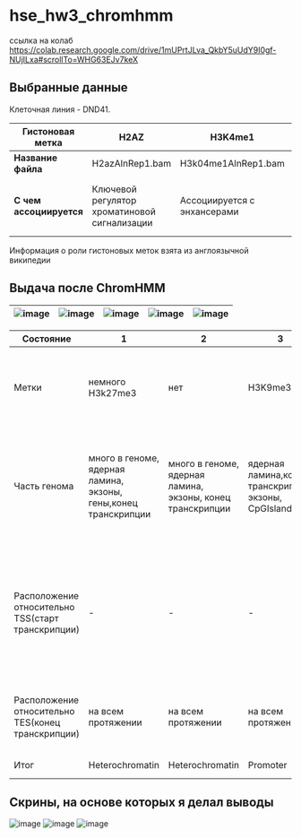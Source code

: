 # hse_hw3_chromhmm

ссылка на колаб https://colab.research.google.com/drive/1mUPrtJLva_QkbY5uUdY9I0gf-NUjILxa#scrollTo=WHG63EJv7keX

## Выбранные данные

Клеточная линия - DND41.

| **Гистоновая метка** | H2AZ | H3K4me1 | H3K4me2 | H3K4me3 | H3K9ac | H3K9me3 | H3K27ac | H3K27me3 | H3K36me3 | H3K79me2 | H4K20me1 | Контроль |
| ------------- | ------------- |--------------------| -- | -- | -- | -- | -- | -- | -- | -- | -- | -- |
| **Название файла** | H2azAlnRep1.bam | H3k04me1AlnRep1.bam | H3k04me2AlnRep1.bam | H3k04me3AlnRep1.bam | H3k09acAlnRep1.bam | H3k09me3AlnRep1.bam | H3k27acAlnRep1.bam | H3k27me3AlnRep1.bam | H3k36me3AlnRep1.bam | H3k79me2AlnRep1.bam | H4k20me1AlnRep1.bam | Control.bam |
| **С чем ассоциируется** | Ключевой регулятор хроматиновой сигнализации | Ассоциируется с энхансерами | Высокий уровень у 5' конца транскрибируемых генов; Ассоциирована с активацией генов | Ассоциируется с промоторами; Связана с активацией транскрипции близлежащих генов | Является частью активного состояния промотора, а также активные энхансеры | Ассоциируется с гетерохроматином, а также указывает на 3-метелирование | Активный энхансер, может находиться и близко, и далеко от TSS | Формирование гетерохроматина, downregulation | Связана с телами генов,может ассоциироваться с экзонами| Маркер неактивных областей хроматина| Транскрипционная активность |

Информация о роли гистоновых меток взята из англоязычной википедии
## Выдача после ChromHMM
|![image](https://user-images.githubusercontent.com/93160309/161303236-6d7defc2-b8ef-4fdb-8bbd-a76f0dc87700.png)| ![image](https://user-images.githubusercontent.com/93160309/161303312-44a2f37b-65c3-47d2-a193-654d6ed4a98e.png)| ![image](https://user-images.githubusercontent.com/93160309/161303358-ccc22544-1d2a-4acb-b951-e60414b7a1d4.png)| ![image](https://user-images.githubusercontent.com/93160309/161303427-0e76ebba-c9d1-483a-8d19-3c511e663c40.png)| ![image](https://user-images.githubusercontent.com/93160309/161303459-4156a3fe-d218-47b0-836b-56f9089ec570.png)|
| ------------- | ------------- |--------------------| -- | -- |






|Состояние|1|2|3|4|5|6|7|8|9|10|11|
|--|--|--|--|--|--|--|--|--|--|--|--|
|Метки|немного H3k27me3|нет|H3K9me3|H3K27ac|немного H3k36me3|H3k36me3,H3K79me2 и чуть меньше H4K20me1|H3K79me2, чуть меньше H4K20me1, чуть-чуть H3k36me3 и H3K4me1|немного H3K79me2 и чуть-чуть H4K20me1|много H3K79me2,H3K4me1,H3K4me2 и меньше H3K4me3,H3K9ac,H3K27ac,H4K20me1,H3k36me3|много H3K4me1, чуть меньше H3K27ac |
|Часть генома|много в геноме, ядерная ламина, экзоны, гены,конец транскрипции|много в геноме, ядерная ламина, экзоны, конец транскрипции|ядерная ламина,конец транскрипции, экзоны, CpGIsland |гены, конец транскрипции, экзоны, ядерная ламина, немного в геноме|гены, конец транскрипции, экзоны, ядерная ламина, немного в геноме|гены, конец транскрипции, экзоны, ядерная ламина|гены|гены, конец транскрипции, экзоны, ядерная ламина, немного в геноме|гены, конец транскрипции, экзоны, ядерная ламина, есть в области +- 2 килобазы от старта |гены, конец транскрипции, экзоны, ядерная ламина, есть в области +- 2 килобазы от старта| ядерная ламина,конец транскрипции, экзоны,  CpGIsland, гены, старт транскрипции, есть в области +- 2 килобазы от старта|
|Расположение относительно TSS(старт транскрипции)|-|-|-|-|-|-|-|-|спад в обе стороны, причем в положительной области более интенсивный, чем в отрицательной|слабый спад в отрицательной области|постоянное расположение на всём промежутке, причем большая интенсивность ближе к старту а по сторонам интенсивность падает|
|Расположение относительно TES(конец транскрипции)|на всем протяжении|на всем протяжении|на всем протяжении|на всем протяжении |на всем протяжении(после больше всего) |на всем протяжении (до больше всего)|-|есть чуть-чуть до,побольше на и еще побольше после|на всем протяжении(до больше всего)|на всем протяжении|на всем протяжении|
|Итог|Heterochromatin |Heterochromatin |Promoter|Weak transcribed|Weak transcribed|Heterochromatin |Transcribed region|Enhancer|Transcribed region|Transcribed region|Active promoter|

## Скрины, на основе которых я делал выводы
![image](https://user-images.githubusercontent.com/93160309/161610977-30fcdaed-9df8-47f2-a766-9b75427dabdb.png) ![image](https://user-images.githubusercontent.com/93160309/161611840-3d7c3629-2999-4df5-b66f-134f132d629c.png) ![image](https://user-images.githubusercontent.com/93160309/161611994-8fd028a8-0d3b-4e8a-83bd-08dd2fd21629.png)


